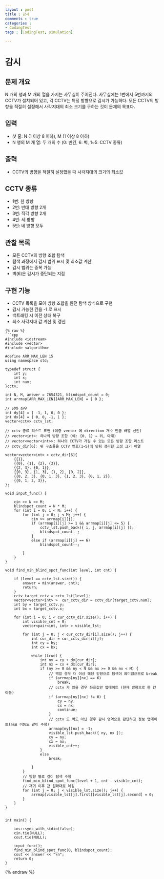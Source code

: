 ```yaml
---
layout : post
title : 감시
comments : true
categories : 
- CodingTest
tags : [CodingTest, simulation]

---
```


# 감시


## 문제 개요

N 개의 행과 M 개의 열을 가지는 사무실이 주어진다. 사무실에는 1번에서 5번까지의 CCTV가 설치되어 있고, 각 CCTV는 특정 방향으로 감시가 가능하다. 모든 CCTV의 방향을 적절히 설정해서 사각지대의 최소 크기를 구하는 것이 문제의 목표다.

## 입력

- 첫 줄: N (1 이상 8 이하), M (1 이상 8 이하)
- N 행의 M 개 열: 두 개의 수 (0: 빈칸, 6: 벽, 1~5: CCTV 종류)

## 출력

- CCTV의 방향을 적절히 설정했을 때 사각지대의 크기의 최소값

## CCTV 종류

- 1번: 한 방향
- 2번: 반대 방향 2개
- 3번: 직각 방향 2개
- 4번: 세 방향
- 5번: 네 방향 모두

## 관찰 목록

- 모든 CCTV의 방향 조합 탐색
- 탐색 과정에서 감시 범위 표시 및 최소값 계산
- 감시 범위는 중복 가능
- 벽(6)은 감시가 중단되는 지점

## 구현 기능

- CCTV 목록을 모아 방향 조합을 완전 탐색 방식으로 구현
- 감시 가능한 칸을 -1 로 표시
- 백트래킹 시 이전 상태 복구
- 최소 사각지대 값 계산 및 갱신

```liquid
{% raw %}
```cpp
#include <iostream>
#include <vector>
#include <algorithm>

#define ARR_MAX_LEN 15
using namespace std;

typedef struct {
    int y;
    int x;
    int num;
}cctv;

int N, M, answer = 7654321, blindspot_count = 0;
int arrmap[ARR_MAX_LEN][ARR_MAX_LEN] = { 0 };

// 상하 좌우
int dy[4] = { -1, 1, 0, 0 };
int dx[4] = { 0, 0, -1, 1 };
vector<cctv> cctv_lst;

// cctv 종류 리스트 표현 (이중 vector 에 direction 개수 만큼 배열 선언)
// vector<int>: 하나의 방향 조합 (예: {0, 1} → 위, 아래)
// vector<vector<int>>: 하나의 CCTV가 가질 수 있는 모든 방향 조합 리스트
// cctv_dir[6]: 위 구조들을 CCTV 번호(1~5)에 맞춰 정리한 고정 크기 배열

vector<vector<int> > cctv_dir[6]{
    {{}},
    {{0}, {1}, {2}, {3}},
    {{2, 3}, {0, 1}},
    {{0, 3}, {1, 3}, {1, 2}, {0, 2}},
    {{0, 2, 3}, {0, 1, 3}, {1, 2, 3}, {0, 1, 2}},
    {{0, 1, 2, 3}},
};

void input_func() {

    cin >> N >> M;
    blindspot_count = N * M;
    for (int i = 0; i < N; i++) {
        for (int j = 0; j < M; j++) {
            cin >> arrmap[i][j];
            if (arrmap[i][j] >= 1 && arrmap[i][j] <= 5) {
                cctv_lst.push_back({ i, j, arrmap[i][j] });
                blindspot_count--;
            }
            else if (arrmap[i][j] == 6)
                blindspot_count--;

        }
    }
}

void find_min_blind_spot_func(int level, int cnt) {

    if (level == cctv_lst.size()) {
        answer = min(answer, cnt);
        return;
    }
    cctv target_cctv = cctv_lst[level];
    vector<vector<int> >  cur_cctv_dir = cctv_dir[target_cctv.num];
    int by = target_cctv.y;
    int bx = target_cctv.x; 

    for (int i = 0; i < cur_cctv_dir.size(); i++) {
        int visible_cnt = 0;
        vector<pair<int, int> > visible_lst;
        
        for (int j = 0; j < cur_cctv_dir[i].size(); j++) {
            int cur_dir = cur_cctv_dir[i][j];
            int cy = by;
            int cx = bx;

            while (true) {
                int ny = cy + dy[cur_dir];
                int nx = cx + dx[cur_dir];
                if (ny >= 0 && ny < N && nx >= 0 && nx < M) {
                    // 벽일 경우 더 이상 해당 방향으로 탐색이 의미없으므로 break
                    if (arrmap[ny][nx] == 6)
                        break;
                    // cctv 가 있을 경우 좌표값만 업데이트 (현재 방향으로 한 칸 이동)
                    if (arrmap[ny][nx] != 0) {
                        cy = ny;
                        cx = nx;
                        continue;
                    }
                    // cctv 도 벽도 아닌 경우 감시 영역으로 판단하고 정보 업데이트(좌표 이동도 같이 수행)
                    arrmap[ny][nx] = -1;
                    visible_lst.push_back({ ny, nx });
                    cy = ny;
                    cx = nx;
                    visible_cnt++;
                }
                else
                    break;

            }
        }
        // 방향 별로 깊이 탐색 수행
        find_min_blind_spot_func(level + 1, cnt - visible_cnt);
        // 재귀 이후 값 원래대로 복원
        for (int j = 0; j < visible_lst.size(); j++) {
            arrmap[visible_lst[j].first][visible_lst[j].second] = 0;
        }
    }
}


int main() {

    ios::sync_with_stdio(false);
    cin.tie(NULL);
    cout.tie(NULL);

    input_func();
    find_min_blind_spot_func(0, blindspot_count);
    cout << answer << "\n";
    return 0;
}
```

{% endraw %}